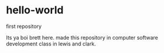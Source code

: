 # hello-world
first repository


Its ya boi brett here. made this repository in computer software development class in lewis and clark.
